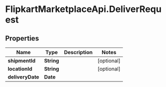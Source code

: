 # FlipkartMarketplaceApi.DeliverRequest

## Properties
Name | Type | Description | Notes
------------ | ------------- | ------------- | -------------
**shipmentId** | **String** |  | [optional] 
**locationId** | **String** |  | [optional] 
**deliveryDate** | **Date** |  | 
